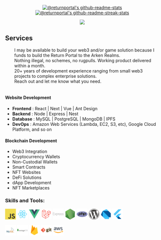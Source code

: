 <p align="center">
  <a href="https://github.com/returnportal?tab=repositories">
    <img src="https://github-readme-stats-one-bice.vercel.app/api?username=returnportal&theme=github_dark&show_icons=true&count_private=true&hide_border=true&role=OWNER,ORGANIZATION_MEMBER"  width="48%" alt="@returnportal's github-readme-stats"/>
  </a>
  <a href="https://github.com/returnportal?tab=stars">
    <img src="https://github-readme-streak-stats.herokuapp.com?user=returnportal&theme=github_dark&hide_border=true&date_format=M%20j%5B%2C%20Y%5D"  width="48%" alt="@returnportal's github-readme-streak-stats"/>
  </a>
</p>
<p align="center">
    <img src="https://github-profile-trophy.vercel.app/?username=returnportal&row=1&column=7&theme=gitdimmed&margin-w=15&margin-h=15&rank=-C,-?&no-bg=true&no-frame=true" />
</p>

## Services

<p style = "margin-left: 30px">
I may be available to build your web3 and/or game solution because I funds to build the Return Portal to the Arken Realms.<br>
Nothing illegal, no schemes, no rugpulls. Working product delivered within a month.<br>
20+ years of development experience ranging from small web3 projects to complex enterprise solutions.<br>
Reach out and let me know what you need.<br><br>
</p>

#### Website Development
- <b>Frontend</b> :  React | Next | Vue | Ant Design
- <b>Backend</b> : Node | Express | Nest
- <b>Database</b> : MySQL | PostgreSQL | MongoDB | IPFS
- <b>DevOps</b> : Amazon Web Services (Lambda, EC2, S3, etc), Google Cloud Platform, and so on

#### Blockchain Development
- Web3 Integration <br>
- Cryptocurrency Wallets <br>
- Non-Custodial Wallets <br>
- Smart Contracts <br>
- NFT Websites <br>
- DeFi Solutions <br>
- dApp Development <br>
- NFT Marketplaces <br>

### Skills and Tools:

<code><img height="35" src="https://raw.githubusercontent.com/github/explore/80688e429a7d4ef2fca1e82350fe8e3517d3494d/topics/javascript/javascript.png"></code>
<code><img height="35" src="https://raw.githubusercontent.com/github/explore/80688e429a7d4ef2fca1e82350fe8e3517d3494d/topics/react/react.png"></code>
<code><img height="35" src="https://raw.githubusercontent.com/github/explore/80688e429a7d4ef2fca1e82350fe8e3517d3494d/topics/vue/vue.png"></code>
<code><img height="35" src="https://raw.githubusercontent.com/github/explore/80688e429a7d4ef2fca1e82350fe8e3517d3494d/topics/laravel/laravel.png"></code>
<code><img height="35" src="https://raw.githubusercontent.com/github/explore/80688e429a7d4ef2fca1e82350fe8e3517d3494d/topics/express/express.png"></code>
<code><img height="35" src="https://raw.githubusercontent.com/github/explore/80688e429a7d4ef2fca1e82350fe8e3517d3494d/topics/nodejs/nodejs.png"></code>
<code><img height="35" src="https://raw.githubusercontent.com/github/explore/80688e429a7d4ef2fca1e82350fe8e3517d3494d/topics/php/php.png"></code>
<code><img height="35" src="https://raw.githubusercontent.com/github/explore/80688e429a7d4ef2fca1e82350fe8e3517d3494d/topics/wordpress/wordpress.png"></code>
<code><img height="35" src="https://raw.githubusercontent.com/github/explore/80688e429a7d4ef2fca1e82350fe8e3517d3494d/topics/dart/dart.png"></code>
<code><img height="35" src="https://raw.githubusercontent.com/github/explore/80688e429a7d4ef2fca1e82350fe8e3517d3494d/topics/flutter/flutter.png"></code>

<code><img height="35" src="https://raw.githubusercontent.com/github/explore/80688e429a7d4ef2fca1e82350fe8e3517d3494d/topics/mysql/mysql.png"></code>
<code><img height="35" src="https://raw.githubusercontent.com/github/explore/80688e429a7d4ef2fca1e82350fe8e3517d3494d/topics/mongodb/mongodb.png"></code>
<code><img height="35" src="https://raw.githubusercontent.com/github/explore/80688e429a7d4ef2fca1e82350fe8e3517d3494d/topics/firebase/firebase.png"></code>
<code><img height="35" src="https://raw.githubusercontent.com/github/explore/80688e429a7d4ef2fca1e82350fe8e3517d3494d/topics/git/git.png"></code>
<code><img height="35" src="https://raw.githubusercontent.com/github/explore/80688e429a7d4ef2fca1e82350fe8e3517d3494d/topics/aws/aws.png"></code>



